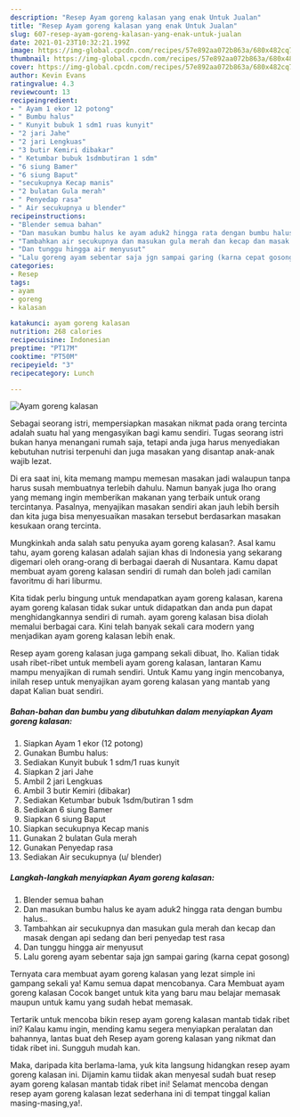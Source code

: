 ```yaml
---
description: "Resep Ayam goreng kalasan yang enak Untuk Jualan"
title: "Resep Ayam goreng kalasan yang enak Untuk Jualan"
slug: 607-resep-ayam-goreng-kalasan-yang-enak-untuk-jualan
date: 2021-01-23T10:32:21.199Z
image: https://img-global.cpcdn.com/recipes/57e892aa072b863a/680x482cq70/ayam-goreng-kalasan-foto-resep-utama.jpg
thumbnail: https://img-global.cpcdn.com/recipes/57e892aa072b863a/680x482cq70/ayam-goreng-kalasan-foto-resep-utama.jpg
cover: https://img-global.cpcdn.com/recipes/57e892aa072b863a/680x482cq70/ayam-goreng-kalasan-foto-resep-utama.jpg
author: Kevin Evans
ratingvalue: 4.3
reviewcount: 13
recipeingredient:
- " Ayam 1 ekor 12 potong"
- " Bumbu halus"
- " Kunyit bubuk 1 sdm1 ruas kunyit"
- "2 jari Jahe"
- "2 jari Lengkuas"
- "3 butir Kemiri dibakar"
- " Ketumbar bubuk 1sdmbutiran 1 sdm"
- "6 siung Bamer"
- "6 siung Baput"
- "secukupnya Kecap manis"
- "2 bulatan Gula merah"
- " Penyedap rasa"
- " Air secukupnya u blender"
recipeinstructions:
- "Blender semua bahan"
- "Dan masukan bumbu halus ke ayam aduk2 hingga rata dengan bumbu halus.."
- "Tambahkan air secukupnya dan masukan gula merah dan kecap dan masak dengan api sedang dan beri penyedap test rasa"
- "Dan tunggu hingga air menyusut"
- "Lalu goreng ayam sebentar saja jgn sampai garing (karna cepat gosong)"
categories:
- Resep
tags:
- ayam
- goreng
- kalasan

katakunci: ayam goreng kalasan 
nutrition: 268 calories
recipecuisine: Indonesian
preptime: "PT17M"
cooktime: "PT50M"
recipeyield: "3"
recipecategory: Lunch

---
```



![Ayam goreng kalasan](https://img-global.cpcdn.com/recipes/57e892aa072b863a/680x482cq70/ayam-goreng-kalasan-foto-resep-utama.jpg)

Sebagai seorang istri, mempersiapkan masakan nikmat pada orang tercinta adalah suatu hal yang mengasyikan bagi kamu sendiri. Tugas seorang istri bukan hanya menangani rumah saja, tetapi anda juga harus menyediakan kebutuhan nutrisi terpenuhi dan juga masakan yang disantap anak-anak wajib lezat.

Di era  saat ini, kita memang mampu memesan masakan jadi walaupun tanpa harus susah membuatnya terlebih dahulu. Namun banyak juga lho orang yang memang ingin memberikan makanan yang terbaik untuk orang tercintanya. Pasalnya, menyajikan masakan sendiri akan jauh lebih bersih dan kita juga bisa menyesuaikan masakan tersebut berdasarkan masakan kesukaan orang tercinta. 



Mungkinkah anda salah satu penyuka ayam goreng kalasan?. Asal kamu tahu, ayam goreng kalasan adalah sajian khas di Indonesia yang sekarang digemari oleh orang-orang di berbagai daerah di Nusantara. Kamu dapat membuat ayam goreng kalasan sendiri di rumah dan boleh jadi camilan favoritmu di hari liburmu.

Kita tidak perlu bingung untuk mendapatkan ayam goreng kalasan, karena ayam goreng kalasan tidak sukar untuk didapatkan dan anda pun dapat menghidangkannya sendiri di rumah. ayam goreng kalasan bisa diolah memalui berbagai cara. Kini telah banyak sekali cara modern yang menjadikan ayam goreng kalasan lebih enak.

Resep ayam goreng kalasan juga gampang sekali dibuat, lho. Kalian tidak usah ribet-ribet untuk membeli ayam goreng kalasan, lantaran Kamu mampu menyajikan di rumah sendiri. Untuk Kamu yang ingin mencobanya, inilah resep untuk menyajikan ayam goreng kalasan yang mantab yang dapat Kalian buat sendiri.

<!--inarticleads1-->

##### Bahan-bahan dan bumbu yang dibutuhkan dalam menyiapkan Ayam goreng kalasan:

1. Siapkan  Ayam 1 ekor (12 potong)
1. Gunakan  Bumbu halus:
1. Sediakan  Kunyit bubuk 1 sdm/1 ruas kunyit
1. Siapkan 2 jari Jahe
1. Ambil 2 jari Lengkuas
1. Ambil 3 butir Kemiri (dibakar)
1. Sediakan  Ketumbar bubuk 1sdm/butiran 1 sdm
1. Sediakan 6 siung Bamer
1. Siapkan 6 siung Baput
1. Siapkan secukupnya Kecap manis
1. Gunakan 2 bulatan Gula merah
1. Gunakan  Penyedap rasa
1. Sediakan  Air secukupnya (u/ blender)




<!--inarticleads2-->

##### Langkah-langkah menyiapkan Ayam goreng kalasan:

1. Blender semua bahan
1. Dan masukan bumbu halus ke ayam aduk2 hingga rata dengan bumbu halus..
1. Tambahkan air secukupnya dan masukan gula merah dan kecap dan masak dengan api sedang dan beri penyedap test rasa
1. Dan tunggu hingga air menyusut
1. Lalu goreng ayam sebentar saja jgn sampai garing (karna cepat gosong)




Ternyata cara membuat ayam goreng kalasan yang lezat simple ini gampang sekali ya! Kamu semua dapat mencobanya. Cara Membuat ayam goreng kalasan Cocok banget untuk kita yang baru mau belajar memasak maupun untuk kamu yang sudah hebat memasak.

Tertarik untuk mencoba bikin resep ayam goreng kalasan mantab tidak ribet ini? Kalau kamu ingin, mending kamu segera menyiapkan peralatan dan bahannya, lantas buat deh Resep ayam goreng kalasan yang nikmat dan tidak ribet ini. Sungguh mudah kan. 

Maka, daripada kita berlama-lama, yuk kita langsung hidangkan resep ayam goreng kalasan ini. Dijamin kamu tiidak akan menyesal sudah buat resep ayam goreng kalasan mantab tidak ribet ini! Selamat mencoba dengan resep ayam goreng kalasan lezat sederhana ini di tempat tinggal kalian masing-masing,ya!.

